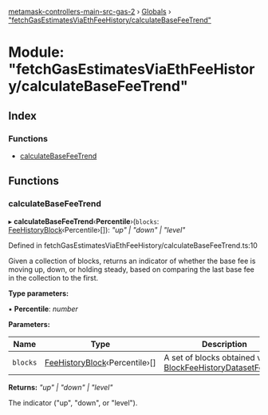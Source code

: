 [metamask-controllers-main-src-gas-2](../README.md) › [Globals](../globals.md) › ["fetchGasEstimatesViaEthFeeHistory/calculateBaseFeeTrend"](_fetchgasestimatesviaethfeehistory_calculatebasefeetrend_.md)

# Module: "fetchGasEstimatesViaEthFeeHistory/calculateBaseFeeTrend"

## Index

### Functions

* [calculateBaseFeeTrend](_fetchgasestimatesviaethfeehistory_calculatebasefeetrend_.md#calculatebasefeetrend)

## Functions

###  calculateBaseFeeTrend

▸ **calculateBaseFeeTrend**‹**Percentile**›(`blocks`: [FeeHistoryBlock](_fetchblockfeehistory_.md#feehistoryblock)‹Percentile›[]): *"up" | "down" | "level"*

Defined in fetchGasEstimatesViaEthFeeHistory/calculateBaseFeeTrend.ts:10

Given a collection of blocks, returns an indicator of whether the base fee is moving up, down, or
holding steady, based on comparing the last base fee in the collection to the first.

**Type parameters:**

▪ **Percentile**: *number*

**Parameters:**

Name | Type | Description |
------ | ------ | ------ |
`blocks` | [FeeHistoryBlock](_fetchblockfeehistory_.md#feehistoryblock)‹Percentile›[] | A set of blocks obtained via [BlockFeeHistoryDatasetFetcher](../classes/_fetchgasestimatesviaethfeehistory_blockfeehistorydatasetfetcher_.blockfeehistorydatasetfetcher.md). |

**Returns:** *"up" | "down" | "level"*

The indicator ("up", "down", or "level").
